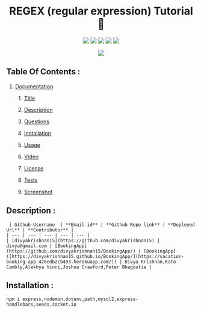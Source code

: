 
 
<h1 align="center">REGEX (regular expression) Tutorial👋</h1>

<p align="center">
    <img src="https://img.shields.io/github/repo-size/divyakrishnan15/regex_tutorial" />
    <img src="https://img.shields.io/github/languages/top/divyakrishnan15/regex_tutorial"  />
    <img src="https://img.shields.io/github/issues/divyakrishnan15/regex_tutorial" />
    <img src="https://img.shields.io/github/last-commit/divyakrishnan15/regex_tutorial" >
    <a href="https://github.com/divyakrishnan15"><img src="https://img.shields.io/github/followers/divyakrishnan15?style=social" target="_blank" /></a
</p>
  
<p align="center">
    <img src="https://img.shields.io/badge/regex"  />
</p>

 ## Table Of Contents : 
 1.  [Documentation](#documentation) 

        1.  [Title](#Title) 

        2.  [Description](#Description) 

        3.  [Questions](#Questions) 

        4.  [Installation](#Installation) 

        5.  [Usage](#Usage) 

        6.  [Video](#Video) 

        7.  [License](#License) 

        8. [Tests](#Tests) 

        9. [Screenshot](#screenshot) 
 
 ## Description :  
 <a name="Description"></a>


     | Github Username  | **Email id** | **Github Repo link** | **Deployed Url** | **Contributor** |
    | --- | --- | --- | --- | --- |
    | [divyakrishnan15](https://github.com/divyakrishnan15) | divya@gmail.com | [BookingApp](https://github.com/divyakrishnan15/BookingApp/) | [BookingApp]([https://divyakrishnan15.github.io/BookingApp/](https://vacation-booking-app-426edb2cb493.herokuapp.com/)) | Divya Krishnan,Kato Cambly,Alekhya Vinni,Joshua Crawford,Peter Bhagoutie |



 ## Installation :  
 <a name="Installation"></a> 
```shell 
npm i express,nodemon,dotenv,path,mysql2,express-handlebars,seeds,socket.io
```
